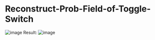 # Reconstruct-Prob-Field-of-Toggle-Switch
![image](https://github.com/topologicalsubspace/Reconstruct-Prob-Field-of-Toggle-Switch/assets/129043002/935c85f6-7c65-4fad-a0c2-8b84e8919a4b)
Result:
![image](https://github.com/topologicalsubspace/Reconstruct-Prob-Field-of-Toggle-Switch/assets/129043002/456c623f-fc0d-47bd-a729-12d9045b9c42)
